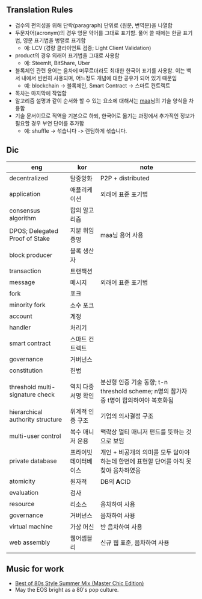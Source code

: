 ## Translation Rules

* 검수의 편의성을 위해 단락(paragraph) 단위로 {원문, 번역문}을 나열함
* 두문자어(acronym)의 경우 영문 약어를 그대로 표기함. 풀어 쓸 때에는 한글 표기법, 영문 표기법을 병렬로 표기함
    - 예: LCV (경량 클라이언트 검증; Light Client Validation)
* product의 경우 외래어 표기법을 그대로 사용함
    - 예: SteemIt, BitShare, Uber
* 블록체인 관련 용어는 음차에 머무르더라도 최대한 한국어 표기를 사용함. 이는 백서 내에서 빈번히 사용되며, 어느정도 개념에 대한 공유가 되어 있기 때문임
    - 예: blockchain -> 블록체인, Smart Contract -> 스마트 컨트랙트
* 목차는 마지막에 작업함
* 알고리즘 설명과 같이 순서화 할 수 있는 요소에 대해서는 [maa](https://steemit.com/@maa)님의 기술 양식을 차용함
* 기술 문서이므로 직역을 기본으로 하되, 한국어로 옮기는 과정에서 추가적인 정보가 필요할 경우 부연 단어를 추가함
    - 예: shuffle -> 섞습니다 -> 랜덤하게 섞습니다.

## Dic

|eng                            |kor                        |note|
|-------------------------------|---------------------------|----|
|decentralized                  |탈중앙화                    |P2P + distributed|
|application                    |애플리케이션                 |외래어 표준 표기법|
|consensus algorithm            |합의 알고리즘                ||
|DPOS; Delegated Proof of Stake |지분 위임 증명               |maa님 용어 사용|
|block producer                 |블록 생산자                 ||
|transaction                    |트랜잭션                   ||
|message                        |메시지                    |외래어 표준 표기법|
|fork                           |포크                         ||
|minority fork                  |소수 포크                  ||
|account                        |계정                         ||
|handler                        |처리기                        ||
|smart contract                 |스마트 컨트렉트               ||
|governance                     |거버넌스                       ||
|constitution                   |헌법                         ||
|threshold multi-signature check|역치 다중서명 확인            |분산형 인증 기술 동향; t-n threshold scheme; n명의 참가자 중 t명이 합의하여야 복호화됨|
|hierarchical authority structure|위계적 인증 구조             |기업의 의사결정 구조|
|multi-user control             |복수 매니저 운용              |맥락상 멀티 매니저 펀드를 뜻하는 것으로 보임|
|private database               |프라이빗 데이터베이스        |개인 + 비공개의 의미를 모두 담아야 하는데 한번에 표현할 단어를 아직 못찾아 음차하였음|
|atomicity                      |원자적                        |DB의 **A**CID|
|evaluation                     |검사                         ||
|resource                       |리소스                        |음차하여 사용|
|governance                     |거버넌스                       |음차하여 사용|
|virtual machine                |가상 머신                       |반 음차하여 사용|
|web assembly                   |웹어셈블리                 |신규 웹 표준, 음차하여 사용|

## Music for work

- [Best of 80s Style Summer Mix (Master Chic Edition)](https://www.youtube.com/watch?v=V6UaJoGOW50)
- May the EOS bright as a 80's pop culture.